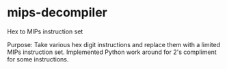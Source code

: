 # mips-decompiler
Hex to MIPs instruction set

Purpose:  Take various hex digit instructions and replace them with a limited MIPs instruction set.  Implemented Python work around for 2's compliment for some instructions.
